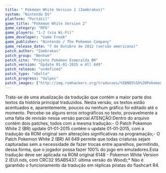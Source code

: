 ```yaml
---
title: " Pokémon White Version 2 (Zambrakas)"
system: "Nintendo DS"
platform: "Portátil"
game_title: "Pokémon White Version 2"
game_category: "RPG"
game_players: "1-2 (via Wi-Fi)"
game_developer: "Game Freak"
game_publisher: "Nintendo / The Pokemon Company"
game_release_date: "7 de Outubro de 2012 (versão americana)"
patch_author: "Zambrakas"
patch_group: "Nenhum"
patch_site: "Projeto Pokémon Esmeralda BR"
patch_version: "Update 01-01-2015 e All 649"
patch_release: "undefined"
patch_type: "xDelta"
patch_progress: "Golpes"
patch_images: ["http://img.romhackers.org/traducoes/%5BNDS%5D%20Pokemon%20White%20Version%202%20-%20Zambrakas%20-%201.png","http://img.romhackers.org/traducoes/%5BNDS%5D%20Pokemon%20White%20Version%202%20-%20Zambrakas%20-%20update1%20-%202.png","http://img.romhackers.org/traducoes/%5BNDS%5D%20Pokemon%20White%20Version%202%20-%20Zambrakas%20-%20update1%20-%203.png"]
---
```

Trata-se de uma atualização da tradução que contém a maior parte dos textos da história principal traduzidos. Nesta versão, os textos estão acentuados e, aparentemente, poucos ou nenhum gráfico foi editado até o momento. Percebe-se alguns erros ortográficos no texto, provavelmente a uma falta de revisão nessa versão parcial.ATENÇÃO:Dentro do arquivo contém dois patches, todos com a mesma tradução:- O Patch Pokemon White 2 (BR) update 01-01-2015 contém o update 01-01-2015, com a tradução da ROM original sem alterações significativas na programação;- O Patch Pokemon White 2 (BR) All 649 permite que todas criaturas sejam capturadas sem a necessidade de fazer trocas entre aparelhos, permitindo, dessa forma, que o jogador possa fazer 100% do jogo em emuladores.Esta tradução deve ser aplicada na ROM original 6148 - Pokemon White Version 2 (EU).nds, com CRC32 95AB5437. última versão do Wood);* Não é garantido o funcionamento da tradução em réplicas piratas do flashcart R4.